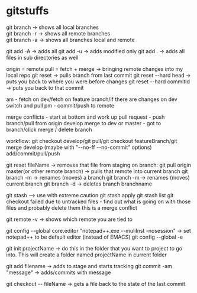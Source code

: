 # gitstuffs

git branch     -> shows all local branches   
git branch -r  -> shows all remote branches  
git branch -a  -> shows all branches local and remote

git add -A  -> adds all
git add -u   -> adds modified only
git add .   -> adds all files in sub directories as well 

origin = remote
pull = fetch + merge  -> bringing remote changes into my local repo
git reset   -> pulls branch from last commit
git reset --hard head     -> puts you back to where you were before changes
git reset --hard commitId   -> puts you back to that commit

am - fetch on dev/fetch on feature branch/if there are changes on dev switch and pull 
pm - commit/push to remote

merge conflicts - start at bottom and work up
pull request - push branch/pull from origin develop
merge to dev or master - got to branch/click merge / delete branch

workflow: git checkout develop/git pull/git checkout featureBranch/git merge develop (maybe with "--no-ff --no-commit" options)
add/commit/pull/push

git reset fileName  -> removes that file from staging
on branch: git pull origin master(or other remote branch)  -> pulls that remote into current branch
git branch -m <oldname> <newname>  -> renames (moves) a branch
git branch -m <newname>  -> renames (moves) current branch
git branch -d <branchname>   -> deletes branch branchname 
  
git stash --> use with extreme caution
git stash apply
git stash list
git checkout failed due to untracked files - find out what is going on with those files and probably delete them this is a merge conflict

git remote -v   -> shows which remote you are tied to 

git config --global core.editor "notepad++.exe --muliInst -nosession"  -> set notepad++ to be default editor (instead of EMACS)
git config --global -e 

git init projectName  -> do this in the folder that you want to project to go into. This will create a folder named projectName in current folder

git add filename -> adds to stage and starts tracking
git commit -am "message"  -> adds/commits with message

git checkout -- fileName   -> gets a file back to the state of the last commit




